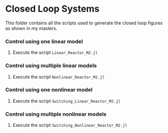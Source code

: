 # Closed Loop Systems

This folder contains all the scripts used to generate the closed loop figures as shown in my masters.

### Control using one linear model

1. Execute the script `Linear_Reactor_M2.jl`

### Control using multiple linear models

1. Execute the script `Nonlinear_Reactor_M2.jl`

### Control using one nonlinear model

1. Execute the script `Switching_Linear_Reactor_M2.jl`

### Control using multiple nonlinear models

1. Execute the script `Switching_Nonlinear_Reactor_M2.jl`
